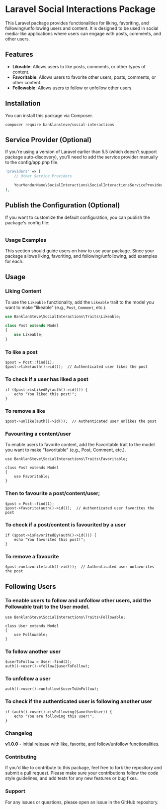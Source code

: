 # Laravel Social Interactions Package

This Laravel package provides functionalities for liking, favoriting, and following/unfollowing users and content. It is designed to be used in social media-like applications where users can engage with posts, comments, and other users.


## Features
- **Likeable**: Allows users to like posts, comments, or other types of content.
- **Favoritable**: Allows users to favorite other users, posts, comments, or other content.
- **Followable**: Allows users to follow or unfollow other users.


## Installation

You can install this package via Composer.

`composer require banklansteve/social-interactions`



## Service Provider (Optional)

If you're using a version of Laravel earlier than 5.5 (which doesn't support package auto-discovery), you'll need to add the service provider manually to the config/app.php file.

```php
'providers' => [
    // Other Service Providers

    YourVendorName\SocialInteractions\SocialInteractionsServiceProvider::class,
],
```

## Publish the Configuration (Optional)

If you want to customize the default configuration, you can publish the package's config file:

```php artisan vendor:publish --provider="YourVendorName\SocialInteractions\SocialInteractionsServiceProvider"
```



###  Usage Examples

This section should guide users on how to use your package. Since your package allows liking, favoriting, and following/unfollowing, add examples for each.


## Usage

### Liking Content
To use the `Likeable` functionality, add the `Likeable` trait to the model you want to make "likeable" (e.g., `Post`, `Comment`, etc.).

```php
use BanklanSteve\SocialInteractions\Traits\Likeable;

class Post extends Model
{
    use Likeable;
}
```

### To like a post
```
$post = Post::find(1);
$post->like(auth()->id());  // Authenticated user likes the post
```

### To check if a user has liked a post
```
if ($post->isLikedBy(auth()->id())) {
    echo "You liked this post!";
}
```



### To remove a like

```
$post->unlike(auth()->id());  // Authenticated user unlikes the post
```


### Favouriting a content/user
To enable users to favorite content, add the Favoritable trait to the model you want to make "favoritable" (e.g., Post, Comment, etc.).

```
use BanklanSteve\SocialInteractions\Traits\Favoritable;

class Post extends Model
{
    use Favoritable;
}
```


### Then to favourite a post/content/user;
```
$post = Post::find(1);
$post->favorite(auth()->id());  // Authenticated user favorites the post
```

### To check if a post/content is favourited by a user
```
if ($post->isFavoritedBy(auth()->id())) {
    echo "You favorited this post!";
}
```

### To remove a favourite

```
$post->unfavorite(auth()->id());  // Authenticated user unfavorites the post
```

## Following Users
### To enable users to follow and unfollow other users, add the Followable trait to the User model.

```
use BanklanSteve\SocialInteractions\Traits\Followable;

class User extends Model
{
    use Followable;
}
```


### To follow another user

```
$userToFollow = User::find(2);
auth()->user()->follow($userToFollow);
```


### To unfollow a user

```
auth()->user()->unfollow($userToUnFollow);
```


### To check if the authenticated user is following another user

```
if (auth()->user()->isFollowing($anotherUser)) {
    echo "You are following this user!";
}
```



### Changelog

**v1.0.0** - Initial release with like, favorite, and follow/unfollow functionalities.


### Contributing

If you'd like to contribute to this package, feel free to fork the repository and submit a pull request. Please make sure your contributions follow the code style guidelines, and add tests for any new features or bug fixes.


### Support

For any issues or questions, please open an issue in the GitHub repository.






